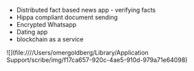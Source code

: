 - Distributed fact based news app - verifying facts
- Hippa compliant document sending
- Encrypted Whatsapp
- Dating app
- blockchain as a service 

![](file:////Users/omergoldberg/Library/Application Support/scribe/img/f17ca657-920c-4ae5-910d-979a71e64098)
